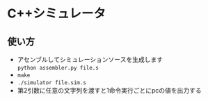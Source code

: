# C++シミュレータ

## 使い方
- アセンブルしてシミュレーションソースを生成します  
`python assembler.py file.s`
- `make`
- `./simulator file.sim.s`
- 第2引数に任意の文字列を渡すと1命令実行ごとにpcの値を出力する
